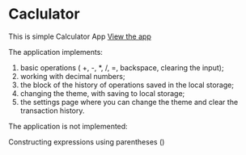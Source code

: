 # Caclulator

This is simple Calculator App [View the app](https://task3-calculator-seven.vercel.app/)

The application implements:

1. basic operations ( +, -, *, /, =, backspace, clearing the input);
2. working with decimal numbers;
3. the block of the history of operations saved in the local storage;
4. changing the theme, with saving to local storage;
5. the settings page where you can change the theme and clear the transaction history.

The application is not implemented:

Constructing expressions using parentheses ()
